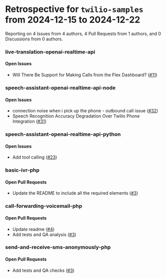 # Retrospective for `twilio-samples` from 2024-12-15 to 2024-12-22

Reporting on 4 Issues from 4 authors, 4 Pull Requests from 1 authors, and 0 Discussions from 0 authors.


### live-translation-openai-realtime-api

#### Open Issues

- Will There Be Support for Making Calls from the Flex Dashboard? ([#11](https://github.com/twilio-samples/live-translation-openai-realtime-api/issues/11))

### speech-assistant-openai-realtime-api-node

#### Open Issues

- connection noise when i pick up the phone - outbound call issue ([#32](https://github.com/twilio-samples/speech-assistant-openai-realtime-api-node/issues/32))
- Speech Recognition Accuracy Degradation Over Twilio Phone Integration ([#31](https://github.com/twilio-samples/speech-assistant-openai-realtime-api-node/issues/31))

### speech-assistant-openai-realtime-api-python

#### Open Issues

- Add tool calling ([#23](https://github.com/twilio-samples/speech-assistant-openai-realtime-api-python/issues/23))

### basic-ivr-php

#### Open Pull Requests

- Update the README to include all the required elements ([#3](https://github.com/twilio-samples/basic-ivr-php/pull/3))

### call-forwarding-voicemail-php

#### Open Pull Requests

- Update readme ([#4](https://github.com/twilio-samples/call-forwarding-voicemail-php/pull/4))
- Add tests and QA analysis ([#3](https://github.com/twilio-samples/call-forwarding-voicemail-php/pull/3))

### send-and-receive-sms-anonymously-php

#### Open Pull Requests

- Add tests and QA checks ([#3](https://github.com/twilio-samples/send-and-receive-sms-anonymously-php/pull/3))